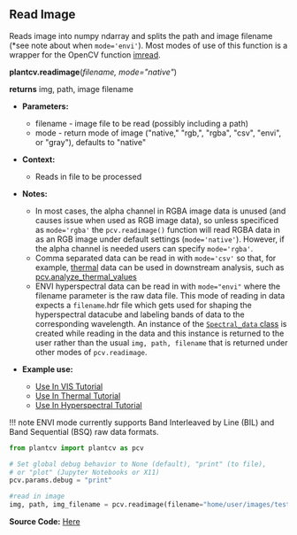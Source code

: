 ## Read Image

Reads image into numpy ndarray and splits the path and image filename (*see note about when `mode='envi'`). Most modes of use of this function is a wrapper for the OpenCV function [imread](http://docs.opencv.org/modules/highgui/doc/reading_and_writing_images_and_video.html).

**plantcv.readimage**(*filename, mode="native"*)

**returns** img, path, image filename

- **Parameters:**
    - filename - image file to be read (possibly including a path)
    - mode     - return mode of image ("native," "rgb,", "rgba", "csv", "envi", or "gray"), defaults to "native"
    
- **Context:**
    - Reads in file to be processed
- **Notes:**
    - In most cases, the alpha channel in RGBA image data is unused (and causes issue when used as RGB image data),
    so unless specificed as `mode='rgba'` the `pcv.readimage()` function will read RGBA data in as an RGB image under
    default settings (`mode='native'`). However, if the alpha channel is needed users can specify `mode='rgba'`. 
    - Comma separated data can be read in with `mode='csv'` so that, for example, [thermal](tutorials/thermal_tutorial.md) data can 
    be used in downstream analysis, such as [pcv.analyze_thermal_values](analyze_thermal_values.md) 
    - ENVI hyperspectral data can be read in with `mode="envi"` where the filename parameter is the raw data file. This mode of 
    reading in data expects a `filename`.hdr file which gets used for shaping the hyperspectral datacube and labeling bands of data
    to the corresponding wavelength. An instance of the [`Spectral_data` class](Spectral_data.md) is created while reading in the data and this instance 
    is returned to the user rather than the usual `img, path, filename` that is returned under other modes of `pcv.readimage`. 
- **Example use:**
    - [Use In VIS Tutorial](tutorials/vis_tutorial.md) 
    - [Use In Thermal Tutorial](tutorials/thermal_tutorial.md)
    - [Use In Hyperspectral Tutorial](tutorials/hyperspectral_tutorial.md)

!!! note
  ENVI mode currently supports Band Interleaved by Line (BIL) and Band Sequential (BSQ) raw data formats.

```python
from plantcv import plantcv as pcv      

# Set global debug behavior to None (default), "print" (to file), 
# or "plot" (Jupyter Notebooks or X11)
pcv.params.debug = "print"

#read in image
img, path, img_filename = pcv.readimage(filename="home/user/images/test-image.png", mode="native")

```

**Source Code:** [Here](https://github.com/danforthcenter/plantcv/blob/main/plantcv/plantcv/readimage.py)
